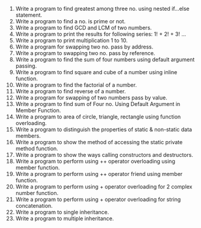 1. Write a program to find greatest among three no. using nested if...else statement.
2. Write a program to find a no. is prime or not.
3. Write a program to find GCD and LCM of two numbers.
4. Write a program to print the results for following series: 1! + 2! + 3! ...
5. Write a program to print multiplication 1 to 10.
6. Write a program for swapping two no. pass by address.
7. Write a program to swapping two no. pass by reference.
8. Write a program to find the sum of four numbers using default argument passing.
9. Write a program to find square and cube of a number using inline function.
10. Write a program to find the factorial of a number.
11. Write a program to find reverse of a number.
12. Write a program for swapping of two numbers pass by value. 
13. Write a program to find sum of Four no. Using Default Argument in Member Function.
14. Write a program to area of circle, triangle, rectangle using function overloading.
15. Write a program to distinguish the properties of static & non-static data members.
16. Write a program to show the method of accessing the static private method function.
17. Write a program to show the ways calling constructors and destructors.
18. Write a program to perform using ++ operator overloading using member function.
19. Write a program to perform using ++ operator friend using member function.
20. Write a program to perform using + operator overloading for 2 complex number function.
21. Write a program to perform using + operator overloading for string concatenation.
22. Write a program to single inheritance.
23. Write a program to multiple inheritance.
